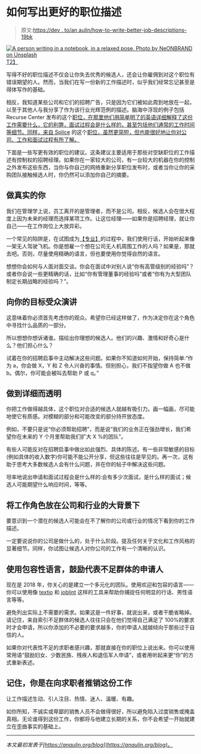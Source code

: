 # 如何写出更好的职位描述

> 原文:[https://dev . to/an aulin/how-to-write-better-job-descriptions-19bk](https://dev.to/anaulin/how-to-write-better-job-descriptions-19bk)

[![A person writing in a notebook, in a relaxed pose. Photo by NeONBRAND on Unsplash](../Images/abae6e3be6855e990c6b9aadd8383246.png)T2】](https://res.cloudinary.com/practicaldev/image/fetch/s--nRmzDSyC--/c_limit%2Cf_auto%2Cfl_progressive%2Cq_auto%2Cw_880/https://anaulin.org/img/person-writing-notebook-neonbrand-unsplash.jpg)

写得不好的职位描述不仅会让你失去优秀的候选人，还会让你雇佣到对这个职位有错误期望的人。然而，当我们在写一份新的工作描述时，似乎我们经常忘记甚至是得体写作的基础。

相反，我知道某些公司和它们的招聘广告，只是因为它们被如此周到地放在一起，以至于其他人与我分享了作为该行业光辉范例的描述。脑海中浮现的例子包括 Recurse Center 发布的这个[职位，在那里他们用简单明了的英语详细解释了这份工作需要什么，它的利弊，面试过程会是什么样的，甚至包括他们通常的工作时间等细节。同样，来自 Splice](https://www.recurse.com/blog/131-join-rc-and-help-grow-a-new-kind-of-business-and-community) 的这个[职位，虽然更简短，但也能很好地让你对公司、工作和面试过程有所了解。](https://boards.greenhouse.io/splice/jobs/4100441002?gh_src=6969375f2)

下面是一些写更有效的职位的建议。这条建议主要适用于那些对空缺职位的工作描述有控制权的招聘经理。如果你在一家较大的公司，有一台较大的机器在你的控制之外发布这些东西，当你与你自己的网络重新分享职位发布时，或者当你让你的采购团队接触候选人时，你仍然可以添加你自己的摘要。

## 做真实的你

我们在管理学上说，员工离开的是管理者，而不是公司。相反，候选人会在很大程度上因为未来的经理而选择某项工作。让这位经理——如果你是招聘经理，就让你自己——在工作岗位上大放异彩。

一个常见的陷阱是，在试图成为[【专业】](https://dev.to/anaulin/what-are-we-saying-when-we-say-professional-4apf)的过程中，我们使用行话，开始听起来像一架无人驾驶飞机。你是想雇一个想在公司无人机周围工作的人吗？如果是，那就去吧。否则，尽量使用精确的语言，但也要使用你觉得自然的语言。

想想你会如何与人面对面交谈。你会在面试中对别人说“你有高管级别的经验吗”？或者你会说一些更精确的话，比如“你有管理董事的经验吗”或者“你有为大型团队制定长期战略的经验吗？”。

## 向你的目标受众演讲

这意味着你必须首先考虑你的观众。希望你已经这样做了，作为决定你在这个角色中寻找什么品质的一部分。

所以想想你想诉诸谁。描绘出你理想的候选人。他们的兴趣、激情和好奇心是什么？他们担心什么？

试着在你的招聘启事中主动解决这些问题。如果你不知道如何开始，保持简单:“作为 a，你会做 X，Y 和 Z 令人兴奋的事情。但别担心，我们不指望你做 A 也不做 b。偶尔，你可能会被叫去帮助 P 或 q。”

## [](#be-detailed-and-transparent)做到详细而透明

你把工作做得越具体，这个职位对合适的候选人就越有吸引力。画一幅画，尽可能地使它有质感。对模糊的部分和可能改变的部分持开放态度。

例如，不要只是说“你必须帮助招聘”，而是说“我们的业务正在强劲增长，我们希望你在未来的 Y 个月里帮助我们扩大 X %的团队”。

有些人可能反对在招聘启事中做出如此强烈、具体的陈述。有一些非常敏感的目标(例如具体的收入数字)你可能不能公开分享，但这些往往是罕见的。再一次，这有助于思考大多数候选人会有什么问题，并在你的帖子中解决这些问题。

坦率地说出申请和面试过程会是什么样的:会有多少次面试，是什么样的面试；候选人可能期望什么响应时间，等等。

## [](#place-the-job-role-in-the-broader-context-of-your-company-and-industry)将工作角色放在公司和行业的大背景下

要意识到一个潜在的候选人可能会在不了解你的公司或行业的情况下看到你的工作描述。

一定要说说你的公司是做什么的，处于什么阶段。提及任何关于文化和工作风格的显著细节。同样，你试图让候选人对你公司的工作有一个清晰的认识。

## [](#use-inclusive-language-and-encourage-applicants-of-underrepresented-groups)使用包容性语言，鼓励代表不足群体的申请人

现在是 2018 年，你关心的是建立一个多元化的团队。使用欢迎和包容的语言——你可以使用像 [textio](https://textio.com/) 和 [joblint](https://joblint.org/) 这样的工具来帮助你捕捉任何明显的行话、男性语言等等。

避免列出实际上不需要的需求。如果这是一件好事，就说出来，或者干脆省略掉。请记住，来自索引不足群体的候选人往往只会在他们觉得自己满足了 100%的要求时才会申请，所以你添加的不必要的要求越多，你的申请人就越倾向于那些过于自信的人。

如果你对代表性不足的求职者感兴趣，那就直接在你的职位上说出来。你可以使用常用语“鼓励妇女、少数民族、残疾人和退伍军人申请”，或者用听起来更“你”的方式重新表述。

## 记住，你是在向求职者推销这份工作

让工作描述生动、引人注目、热情、迷人、温暖、有趣。

如你所知，不诚实或卑鄙的销售人员不会做得很好，所以避免陷入过度销售或掩盖真相。无论谁得到这份工作，你都将与他建立长期的关系，你不会希望一开始就建立在歪曲事实的基础上。

* * *

*本文最初发表于[https://anaulin.org/blog](https://anaulin.org/blog)。*